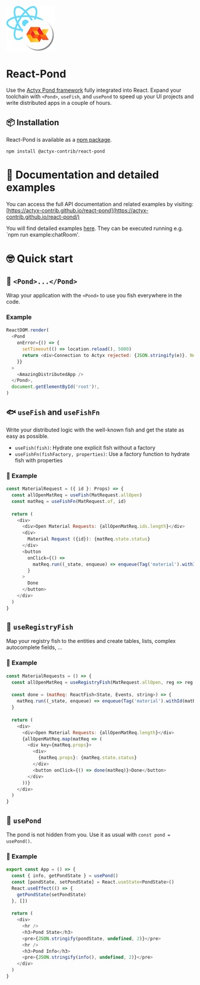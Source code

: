 <img width="130px" src="https://raw.githubusercontent.com/actyx-contrib/react-pond/master/icon.png?token=AATHWQIC5RWS62GY3OINH3C645MHQ">

# React-Pond

Use the [Actyx Pond framework](https://developer.actyx.com/docs/pond/getting-started/) fully integrated into React. Expand your toolchain with `<Pond>`, `useFish`, and `usePond` to speed up your UI projects and write distributed apps in a couple of hours.

## 📦 Installation

React-Pond is available as a [npm package](https://www.npmjs.com/package/@actyx-contrib/react-pond).

```shell
npm install @actyx-contrib/react-pond
```

# 📖 Documentation and detailed examples

You can access the full API documentation and related examples by visiting: [https://actyx-contrib.github.io/react-pond](https://actyx-contrib.github.io/react-pond/)

You will find detailed examples [here](https://github.com/actyx-contrib/react-pond/tree/master/example). They can be executed running e.g. `npm run example:chatRoom'.

# 🤓 Quick start

## 🌊 `<Pond>...</Pond>`

Wrap your application with the `<Pond>` to use you fish everywhere in the code.

### Example

```js
ReactDOM.render(
  <Pond
    onError={() => {
      setTimeout(() => location.reload(), 5000)
      return <div>Connection to Actyx rejected: {JSON.stringify(e)}. Next reconnect in 5 seconds.</div>
    }}
  >
    <AmazingDistributedApp />
  </Pond>,
  document.getElementById('root')!,
)
```

## 🐟 `useFish` and `useFishFn`

Write your distributed logic with the well-known fish and get the state as easy as possible.

- `useFish(fish)`: Hydrate one explicit fish without a factory
- `useFishFn(fishFactory, properties)`: Use a factory function to hydrate fish with properties

### 📖 Example

```js
const MaterialRequest = ({ id }: Props) => {
  const allOpenMatReq = useFish(MatRequest.allOpen)
  const matReq = useFishFn(MatRequest.of, id)

  return (
    <div>
      <div>Open Material Requests: {allOpenMatReq.ids.length}</div>
      <div>
        Material Request ({id}): {matReq.state.status}
      </div>
      <button
        onClick={() =>
          matReq.run((_state, enqueue) => enqueue(Tag('material').withId(id), EventType.Done))
        }
      >
        Done
      </button>
    </div>
  )
}
```

## 🎏 `useRegistryFish`

Map your registry fish to the entities and create tables, lists, complex autocomplete fields, ...

### 📖 Example

```js
const MaterialRequests = () => {
  const allOpenMatReq = useRegistryFish(MatRequest.allOpen, reg => reg.ids, MatRequestFish.of)

  const done = (matReq: ReactFish<State, Events, string>) => {
    matReq.run((_state, enqueue) => enqueue(Tag('material').withId(matReq.props), EventType.Done))
  }

  return (
    <div>
      <div>Open Material Requests: {allOpenMatReq.length}</div>
      {allOpenMatReq.map(matReq => (
        <div key={matReq.props}>
          <div>
            {matReq.props}: {matReq.state.status}
          </div>
          <button onClick={() => done(matReq)}>Done</button>
        </div>
      ))}
    </div>
  )
}
```

## 🌊 `usePond`

The pond is not hidden from you. Use it as usual with `const pond = usePond()`.

### 📖 Example

```js
export const App = () => {
  const { info, getPondState } = usePond()
  const [pondState, setPondState] = React.useState<PondState>()
  React.useEffect(() => {
    getPondState(setPondState)
  }, [])

  return (
    <div>
      <hr />
      <h3>Pond State</h3>
      <pre>{JSON.stringify(pondState, undefined, 2)}</pre>
      <hr />
      <h3>Pond Info</h3>
      <pre>{JSON.stringify(info(), undefined, 2)}</pre>
    </div>
  )
}
```

